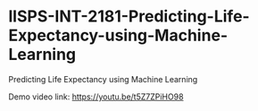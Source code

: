 # llSPS-INT-2181-Predicting-Life-Expectancy-using-Machine-Learning
Predicting Life Expectancy using Machine Learning

Demo video link: https://youtu.be/t5Z7ZPiHO98

